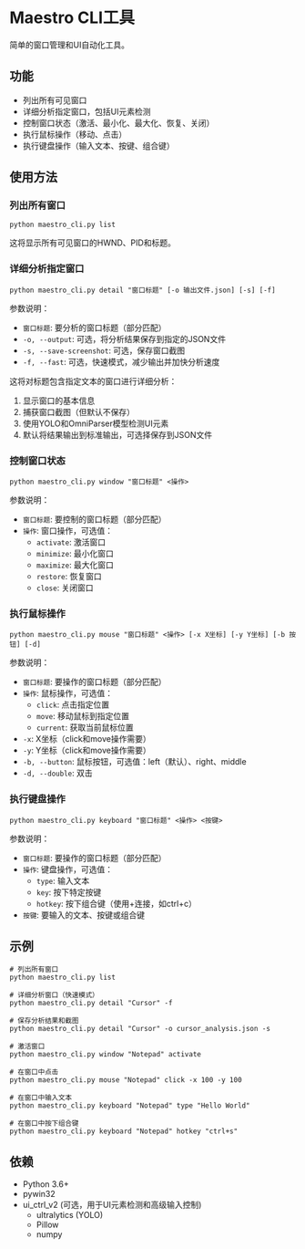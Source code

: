 # Maestro CLI工具

简单的窗口管理和UI自动化工具。

## 功能

- 列出所有可见窗口
- 详细分析指定窗口，包括UI元素检测
- 控制窗口状态（激活、最小化、最大化、恢复、关闭）
- 执行鼠标操作（移动、点击）
- 执行键盘操作（输入文本、按键、组合键）

## 使用方法

### 列出所有窗口

```
python maestro_cli.py list
```

这将显示所有可见窗口的HWND、PID和标题。

### 详细分析指定窗口

```
python maestro_cli.py detail "窗口标题" [-o 输出文件.json] [-s] [-f]
```

参数说明：
- `窗口标题`: 要分析的窗口标题（部分匹配）
- `-o, --output`: 可选，将分析结果保存到指定的JSON文件
- `-s, --save-screenshot`: 可选，保存窗口截图
- `-f, --fast`: 可选，快速模式，减少输出并加快分析速度

这将对标题包含指定文本的窗口进行详细分析：
1. 显示窗口的基本信息
2. 捕获窗口截图（但默认不保存）
3. 使用YOLO和OmniParser模型检测UI元素
4. 默认将结果输出到标准输出，可选择保存到JSON文件

### 控制窗口状态

```
python maestro_cli.py window "窗口标题" <操作>
```

参数说明：
- `窗口标题`: 要控制的窗口标题（部分匹配）
- `操作`: 窗口操作，可选值：
  - `activate`: 激活窗口
  - `minimize`: 最小化窗口
  - `maximize`: 最大化窗口
  - `restore`: 恢复窗口
  - `close`: 关闭窗口

### 执行鼠标操作

```
python maestro_cli.py mouse "窗口标题" <操作> [-x X坐标] [-y Y坐标] [-b 按钮] [-d]
```

参数说明：
- `窗口标题`: 要操作的窗口标题（部分匹配）
- `操作`: 鼠标操作，可选值：
  - `click`: 点击指定位置
  - `move`: 移动鼠标到指定位置
  - `current`: 获取当前鼠标位置
- `-x`: X坐标（click和move操作需要）
- `-y`: Y坐标（click和move操作需要）
- `-b, --button`: 鼠标按钮，可选值：left（默认）、right、middle
- `-d, --double`: 双击

### 执行键盘操作

```
python maestro_cli.py keyboard "窗口标题" <操作> <按键>
```

参数说明：
- `窗口标题`: 要操作的窗口标题（部分匹配）
- `操作`: 键盘操作，可选值：
  - `type`: 输入文本
  - `key`: 按下特定按键
  - `hotkey`: 按下组合键（使用+连接，如ctrl+c）
- `按键`: 要输入的文本、按键或组合键

## 示例

```
# 列出所有窗口
python maestro_cli.py list

# 详细分析窗口（快速模式）
python maestro_cli.py detail "Cursor" -f

# 保存分析结果和截图
python maestro_cli.py detail "Cursor" -o cursor_analysis.json -s

# 激活窗口
python maestro_cli.py window "Notepad" activate

# 在窗口中点击
python maestro_cli.py mouse "Notepad" click -x 100 -y 100

# 在窗口中输入文本
python maestro_cli.py keyboard "Notepad" type "Hello World"

# 在窗口中按下组合键
python maestro_cli.py keyboard "Notepad" hotkey "ctrl+s"
```

## 依赖

- Python 3.6+
- pywin32
- ui_ctrl_v2 (可选，用于UI元素检测和高级输入控制)
  - ultralytics (YOLO)
  - Pillow
  - numpy 